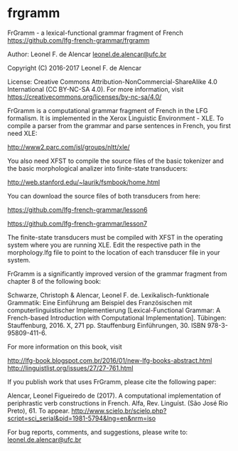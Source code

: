# frgramm
FrGramm - a lexical-functional grammar fragment of French https://github.com/lfg-french-grammar/frgramm

Author: Leonel F. de Alencar leonel.de.alencar@ufc.br

Copyright (C) 2016-2017 Leonel F. de Alencar

License: Creative Commons Attribution-NonCommercial-ShareAlike 4.0 International (CC BY-NC-SA 4.0). For more information, visit https://creativecommons.org/licenses/by-nc-sa/4.0/

FrGramm is a computational grammar fragment of French in the LFG formalism. It is implemented in the Xerox Linguistic Environment - XLE. To compile a parser from the grammar and parse sentences in French, you first need XLE: 

http://www2.parc.com/isl/groups/nltt/xle/

You also need XFST to compile the source files of the basic tokenizer and the basic morphological analizer into finite-state transducers:

http://web.stanford.edu/~laurik/fsmbook/home.html

You can download the source files of both transducers from here:

https://github.com/lfg-french-grammar/lesson6

https://github.com/lfg-french-grammar/lesson7

The finite-state transducers must be compiled with XFST in the operating system where you are running XLE. Edit the respective path in the morphology.lfg file to point to the location of each transducer file in your system.

FrGramm is a significantly improved version of the grammar fragment from chapter 8 of the following book:

Schwarze, Christoph & Alencar, Leonel F. de. Lexikalisch-funktionale Grammatik: Eine Einführung am Beispiel des Französischen mit computerlinguistischer Implementierung [Lexical-Functional Grammar: A French-based Introduction with Computational Implementation]. Tübingen: Stauffenburg, 2016. X, 271 pp. Stauffenburg Einführungen, 30. ISBN 978-3-95809-411-6.

For more information on this book, visit

http://lfg-book.blogspot.com.br/2016/01/new-lfg-books-abstract.html 
http://linguistlist.org/issues/27/27-761.html

If you publish work that uses FrGramm, please cite the following paper:

Alencar, Leonel Figueiredo de (2017). A computational implementation of periphrastic verb constructions in French. Alfa, Rev. Linguíst. (São José Rio Preto), 61. To appear. http://www.scielo.br/scielo.php?script=sci_serial&pid=1981-5794&lng=en&nrm=iso

For bug reports, comments, and suggestions, please write to: leonel.de.alencar@ufc.br
